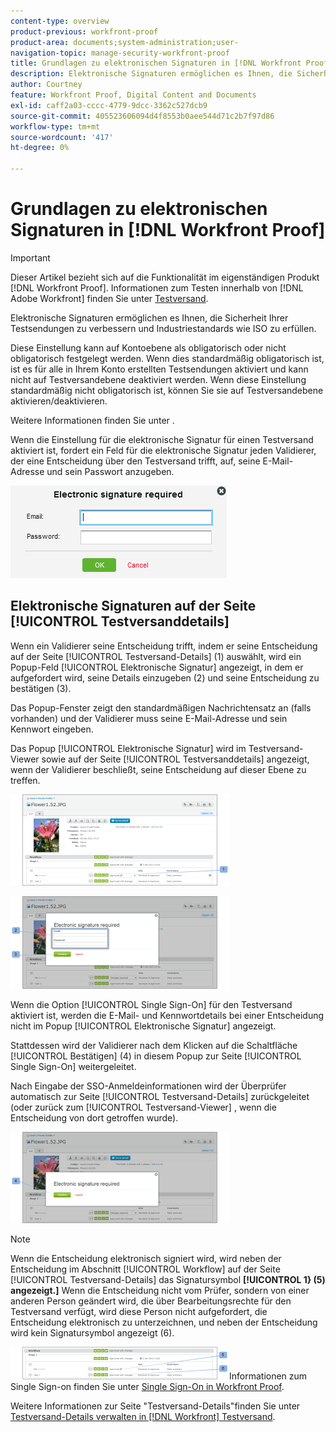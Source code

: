 ```yaml
---
content-type: overview
product-previous: workfront-proof
product-area: documents;system-administration;user-
navigation-topic: manage-security-workfront-proof
title: Grundlagen zu elektronischen Signaturen in [!DNL Workfront Proof]
description: Elektronische Signaturen ermöglichen es Ihnen, die Sicherheit Ihrer Testsendungen zu verbessern und Industriestandards wie ISO zu erfüllen.
author: Courtney
feature: Workfront Proof, Digital Content and Documents
exl-id: caff2a03-cccc-4779-9dcc-3362c527dcb9
source-git-commit: 405523606094d4f8553b0aee544d71c2b7f97d86
workflow-type: tm+mt
source-wordcount: '417'
ht-degree: 0%

---
```


# Grundlagen zu elektronischen Signaturen in [!DNL Workfront Proof]

>[!IMPORTANT]
>
>Dieser Artikel bezieht sich auf die Funktionalität im eigenständigen Produkt [!DNL Workfront Proof]. Informationen zum Testen innerhalb von [!DNL Adobe Workfront] finden Sie unter [Testversand](../../../review-and-approve-work/proofing/proofing.md).

Elektronische Signaturen ermöglichen es Ihnen, die Sicherheit Ihrer Testsendungen zu verbessern und Industriestandards wie ISO zu erfüllen.

Diese Einstellung kann auf Kontoebene als obligatorisch oder nicht obligatorisch festgelegt werden. Wenn dies standardmäßig obligatorisch ist, ist es für alle in Ihrem Konto erstellten Testsendungen aktiviert und kann nicht auf Testversandebene deaktiviert werden. Wenn diese Einstellung standardmäßig nicht obligatorisch ist, können Sie sie auf Testversandebene aktivieren/deaktivieren.

Weitere Informationen finden Sie unter .

Wenn die Einstellung für die elektronische Signatur für einen Testversand aktiviert ist, fordert ein Feld für die elektronische Signatur jeden Validierer, der eine Entscheidung über den Testversand trifft, auf, seine E-Mail-Adresse und sein Passwort anzugeben.

![Electronic_sig_required_box.png](assets/electronic-sig-required-box.png)

## Elektronische Signaturen auf der Seite [!UICONTROL Testversanddetails]

Wenn ein Validierer seine Entscheidung trifft, indem er seine Entscheidung auf der Seite [!UICONTROL Testversand-Details] (1) auswählt, wird ein Popup-Feld [!UICONTROL Elektronische Signatur] angezeigt, in dem er aufgefordert wird, seine Details einzugeben (2) und seine Entscheidung zu bestätigen (3).

Das Popup-Fenster zeigt den standardmäßigen Nachrichtensatz an (falls vorhanden) und der Validierer muss seine E-Mail-Adresse und sein Kennwort eingeben.

Das Popup [!UICONTROL Elektronische Signatur] wird im Testversand-Viewer sowie auf der Seite [!UICONTROL Testversanddetails] angezeigt, wenn der Validierer beschließt, seine Entscheidung auf dieser Ebene zu treffen.

![Electronic_Signature_-_Proof_Details.png](assets/electronic-signature---proof-details-350x146.png)

![Electronic_Signature_-_Proof_Details_2.png](assets/electronic-signature---proof-details-2-350x148.png)

Wenn die Option [!UICONTROL Single Sign-On] für den Testversand aktiviert ist, werden die E-Mail- und Kennwortdetails bei einer Entscheidung nicht im Popup [!UICONTROL Elektronische Signatur] angezeigt.

Stattdessen wird der Validierer nach dem Klicken auf die Schaltfläche [!UICONTROL Bestätigen] (4) in diesem Popup zur Seite [!UICONTROL Single Sign-On] weitergeleitet.

Nach Eingabe der SSO-Anmeldeinformationen wird der Überprüfer automatisch zur Seite [!UICONTROL Testversand-Details] zurückgeleitet (oder zurück zum [!UICONTROL Testversand-Viewer] , wenn die Entscheidung von dort getroffen wurde).

![Electronic_Signature_SSO_-_Proof_Details_3.png](assets/electronic-signature-sso---proof-details-3-350x146.png)

>[!NOTE]
>
> Wenn die Entscheidung elektronisch signiert wird, wird neben der Entscheidung im Abschnitt [!UICONTROL Workflow] auf der Seite [!UICONTROL Testversand-Details] das Signatursymbol **[!UICONTROL 1} (5) angezeigt.]** Wenn die Entscheidung nicht vom Prüfer, sondern von einer anderen Person geändert wird, die über Bearbeitungsrechte für den Testversand verfügt, wird diese Person nicht aufgefordert, die Entscheidung elektronisch zu unterzeichnen, und neben der Entscheidung wird kein Signatursymbol angezeigt (6).

![Electronic_Signature_icon.png](assets/electronic-signature-icon-350x52.png)Informationen zum Single Sign-on finden Sie unter [Single Sign-On in Workfront Proof](../../../workfront-proof/wp-acct-admin/managing-security/single-sign-on-overview.md).

Weitere Informationen zur Seite &quot;Testversand-Details&quot;finden Sie unter [Testversand-Details verwalten in [!DNL Workfront] Testversand](../../../workfront-proof/wp-work-proofsfiles/manage-your-work/manage-proof-details.md).
